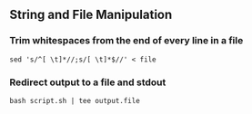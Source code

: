 ## String and File Manipulation

### Trim whitespaces from the end of every line in a file
`sed 's/^[ \t]*//;s/[ \t]*$//' < file`

### Redirect output to a file and stdout
`bash script.sh | tee output.file`
